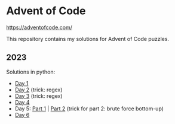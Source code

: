 # Advent of Code

https://adventofcode.com/

This repository contains my solutions for Advent of Code puzzles.

## 2023

Solutions in python:
- [Day 1](./2023/Day1/main.py)
- [Day 2](./2023/Day2/main.py) (trick: regex)
- [Day 3](./2023/Day3/main.py) (trick: regex)
- [Day 4](./2023/Day4/main.py)
- Day 5: [Part 1](./2023/Day5/main.py) | [Part 2](./2023/Day5/part2.py) (trick for part 2: brute force bottom-up)
- [Day 6](./2023/Day6/main.py)

